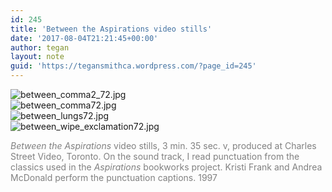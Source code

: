 ```yaml
---
id: 245
title: 'Between the Aspirations video stills'
date: '2017-08-04T21:21:45+00:00'
author: tegan
layout: note
guid: 'https://tegansmithca.wordpress.com/?page_id=245'
---
```


![between_comma2_72.jpg](https://tegansmithca.files.wordpress.com/2017/08/between_comma2_72-e1503524403938.jpg)  
![between_comma72.jpg](https://tegansmithca.files.wordpress.com/2017/08/between_comma72-e1503524429902.jpg)  
![between_lungs72.jpg](https://tegansmithca.files.wordpress.com/2017/08/between_lungs72-e1503524461946.jpg)  
![between_wipe_exclamation72.jpg](https://tegansmithca.files.wordpress.com/2017/08/between_wipe_exclamation72-e1503524517470.jpg)

<span style="color:#808080;">*Between the Aspirations* video stills, 3 min. 35 sec. v, produced at Charles Street Video, Toronto. On the sound track, I read punctuation from the classics used in the *Aspirations* bookworks project. Kristi Frank and Andrea McDonald perform the punctuation captions. 1997</span>